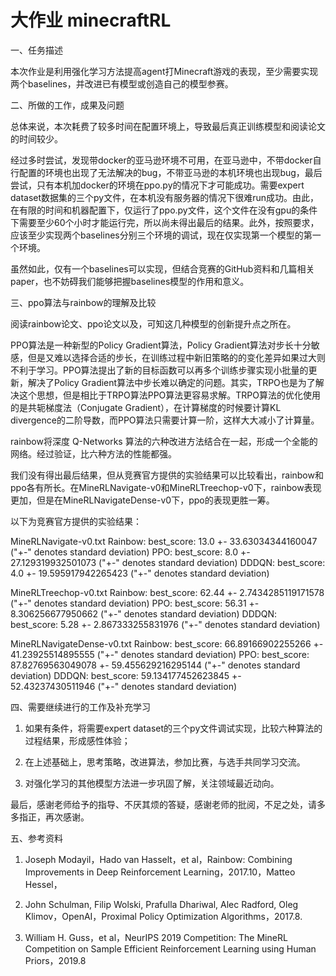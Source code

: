 # 大作业 minecraftRL

一、任务描述

本次作业是利用强化学习方法提高agent打Minecraft游戏的表现，至少需要实现两个baselines，并改进已有模型或创造自己的模型参赛。

二、所做的工作，成果及问题

总体来说，本次耗费了较多时间在配置环境上，导致最后真正训练模型和阅读论文的时间较少。

经过多时尝试，发现带docker的亚马逊环境不可用，在亚马逊中，不带docker自行配置的环境也出现了无法解决的bug，不带亚马逊的本机环境也出现bug，最后尝试，只有本机加docker的环境在ppo.py的情况下才可能成功。需要expert dataset数据集的三个py文件，在本机没有服务器的情况下很难run成功。由此，在有限的时间和机器配置下，仅运行了ppo.py文件，这个文件在没有gpu的条件下需要至少60个小时才能运行完，所以尚未得出最后的结果。此外，按照要求，应该至少实现两个baselines分别三个环境的调试，现在仅实现第一个模型的第一个环境。

虽然如此，仅有一个baselines可以实现，但结合竞赛的GitHub资料和几篇相关paper，也不妨碍我们能够把握baselines模型的作用和意义。

三、ppo算法与rainbow的理解及比较

阅读rainbow论文、ppo论文以及，可知这几种模型的创新提升点之所在。

PPO算法是一种新型的Policy Gradient算法，Policy Gradient算法对步长十分敏感，但是又难以选择合适的步长，在训练过程中新旧策略的的变化差异如果过大则不利于学习。PPO算法提出了新的目标函数可以再多个训练步骤实现小批量的更新，解决了Policy Gradient算法中步长难以确定的问题。其实，TRPO也是为了解决这个思想，但是相比于TRPO算法PPO算法更容易求解。TRPO算法的优化使用的是共轭梯度法（Conjugate Gradient），在计算梯度的时候要计算KL divergence的二阶导数，而PPO算法只需要计算一阶，这样大大减小了计算量。

rainbow将深度 Q-Networks 算法的六种改进方法结合在一起，形成一个全能的网络。经过验证，比六种方法的性能都强。

我们没有得出最后结果，但从竞赛官方提供的实验结果可以比较看出，rainbow和ppo各有所长。在MineRLNavigate-v0和MineRLTreechop-v0下，rainbow表现更加，但是在MineRLNavigateDense-v0下，ppo的表现更胜一筹。

以下为竞赛官方提供的实验结果：

MineRLNavigate-v0.txt
Rainbow: best_score: 13.0 +- 33.63034344160047 ("+-" denotes standard deviation)
PPO: best_score: 8.0 +- 27.129319932501073 ("+-" denotes standard deviation)
DDDQN: best_score: 4.0 +- 19.595917942265423 ("+-" denotes standard deviation)

MineRLTreechop-v0.txt
Rainbow: best_score: 62.44 +- 2.7434285119171578 ("+-" denotes standard deviation)
PPO: best_score: 56.31 +- 8.306256677950662 ("+-" denotes standard deviation)
DDDQN: best_score: 5.28 +- 2.867333255831976 ("+-" denotes standard deviation)

MineRLNavigateDense-v0.txt
Rainbow: best_score: 66.89166902255266 +- 41.23925514895555 ("+-" denotes standard deviation)
PPO: best_score: 87.82769563049078 +- 59.455629216295144 ("+-" denotes standard deviation)
DDDQN: best_score: 59.134177452623845 +- 52.43237430511946 ("+-" denotes standard deviation)

四、需要继续进行的工作及补充学习

1. 如果有条件，将需要expert dataset的三个py文件调试实现，比较六种算法的过程结果，形成感性体验；

2. 在上述基础上，思考策略，改进算法，参加比赛，与选手共同学习交流。

3. 对强化学习的其他模型方法进一步巩固了解，关注领域最近动向。

最后，感谢老师给予的指导、不厌其烦的答疑，感谢老师的批阅，不足之处，请多多指正，再次感谢。

五、参考资料

1. Joseph Modayil，Hado van Hasselt，et al，Rainbow: Combining Improvements in Deep Reinforcement Learning，2017.10，Matteo Hessel，

2. John Schulman, Filip Wolski, Prafulla Dhariwal, Alec Radford, Oleg Klimov，OpenAI，Proximal Policy Optimization Algorithms，2017.8.

3. William H. Guss，et al，NeurIPS 2019 Competition: The MineRL Competition on Sample Efficient Reinforcement Learning using Human Priors，2019.8
